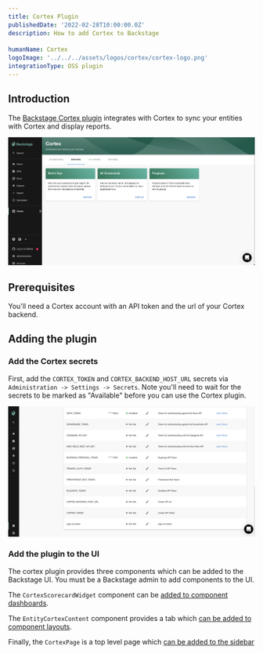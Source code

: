 ```yaml
---
title: Cortex Plugin
publishedDate: '2022-02-28T10:00:00.0Z'
description: How to add Cortex to Backstage

humanName: Cortex
logoImage: '../../../assets/logos/cortex/cortex-logo.png'
integrationType: OSS plugin
---
```


## Introduction

The [Backstage Cortex plugin](https://www.npmjs.com/package/@cortexapps/backstage-plugin) integrates with Cortex to sync your entities with Cortex and display reports.

![Cortex-overview.png](cortex-overview.png)

## Prerequisites

You'll need a Cortex account with an API token and the url of your Cortex backend.

## Adding the plugin

### Add the Cortex secrets

First, add the `CORTEX_TOKEN` and `CORTEX_BACKEND_HOST_URL` secrets via `Administration -> Settings -> Secrets`. Note you'll
need to wait for the secrets to be marked as "Available" before you can use the Cortex plugin.

![Cortex-secrets.png](cortex-secrets.png)

### Add the plugin to the UI

The cortex plugin provides three components which can be added to the Backstage UI. You must be a Backstage admin to
add components to the UI.

The `CortexScorecardWidget` component can be [added to component dashboards](/docs/getting-started/updating-the-ui/#updating-dashboards).

The `EntityCortexContent` component provides a tab which [can be added to component layouts](/docs/getting-started/updating-the-ui#updating-tabs).

Finally, the `CortexPage` is a top level page which [can be added to the sidebar](/docs/getting-started/updating-the-ui#updating-the-sidebar)

